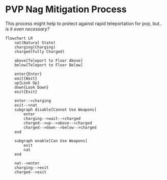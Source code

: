 # PVP Nag Mitigation Process

This process might help to protect against rapid teleportation for pvp, but.. *is it even necessary?*

```mermaid
flowchart LR
    nat(Natural State)
    charging(Charging)
    charged(Fully Charged)
    
    above[Teleport to Floor Above]
    below[Teleport to Floor Below]

    enter{Enter}
    wait{Wait}
    up{Look Up}
    down{Look Down}
    exit{Exit}

    enter-->charging
    exit-->nat
    subgraph disable[Cannot Use Weapons]
        enter
        charging-->wait-->charged
        charged-->up-->above-->charged
        charged-->down-->below-->charged
    end

    subgraph enable[Can Use Weapons]
        exit
        nat
    end

    nat-->enter
    charging-->exit
    charged-->exit
```
